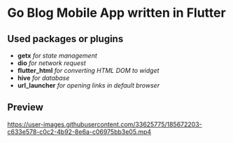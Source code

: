 # Go Blog Mobile App written in Flutter

## Used packages or plugins

- **getx** *for state management*
- **dio** *for network request*
- **flutter_html** *for converting HTML DOM to widget*
- **hive** *for database*
- **url_launcher** *for opening links in default browser*

## Preview


https://user-images.githubusercontent.com/33625775/185672203-c633e578-c0c2-4b92-8e6a-c06975bb3e05.mp4


